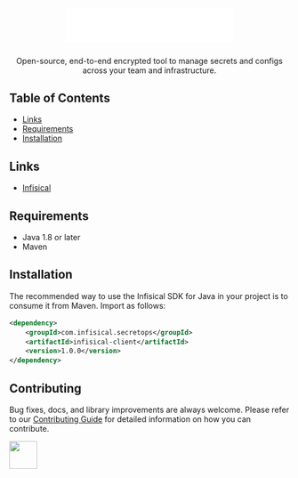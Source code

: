 <h1 align="center">
    <a href="https://github.com/Infisical/infisical">
        <img width="300" src="https://raw.githubusercontent.com/Infisical/infisical-node/main/img/logoname-white.svg#gh-dark-mode-only" alt="infisical">
    </a>
</h1>
<p align="center">
  <p align="center">Open-source, end-to-end encrypted tool to manage secrets and configs across your team and infrastructure.</p>
</p>

## Table of Contents

- [Links](#links)
- [Requirements](#requirements)
- [Installation](#installation)

## Links

- [Infisical](https://github.com/Infisical/infisical)

## Requirements

- Java 1.8 or later
- Maven

## Installation

The recommended way to use the Infisical SDK for Java in your project is to consume it from Maven. Import as follows:
```xml
<dependency>
    <groupId>com.infisical.secretops</groupId>
    <artifactId>infisical-client</artifactId>
    <version>1.0.0</version>
</dependency>
```
## Contributing

Bug fixes, docs, and library improvements are always welcome. Please refer to our [Contributing Guide](https://infisical.com/docs/contributing/overview) for detailed information on how you can contribute.

[//]: contributor-faces

<!-- ALL-CONTRIBUTORS-LIST:START - Do not remove or modify this section -->
<!-- prettier-ignore-start -->
<!-- markdownlint-disable -->

<a href="https://github.com/piyushchhabra"><img src="https://avatars.githubusercontent.com/u/12864227?v=4" width="50" height="50" alt=""/></a>